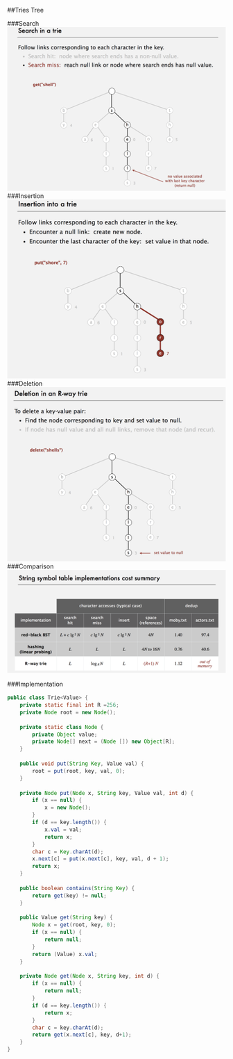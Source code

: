 ##Tries Tree

###Search
![](../image/Trie-search.png)
###Insertion
![](../image/Trie-insertion.png)
###Deletion
![](../image/Trie-deletion.png)
###Comparison
![](../image/Trie-compare.png)

###Implementation
```java
public class Trie<Value> {
	private static final int R =256;
	private Node root = new Node();

	private static class Node {
		private Object value;
		private Node[] next = (Node []) new Object[R];
	}

	public void put(String Key, Value val) {
		root = put(root, key, val, 0);
	}

	private Node put(Node x, String key, Value val, int d) {
		if (x == null) {
			x = new Node();
		}
		if (d == key.length()) {
			x.val = val;
			return x;
		}
		char c = Key.charAt(d);
		x.next[c] = put(x.next[c], key, val, d + 1);
		return x;
	}

	public boolean contains(String Key) {
		return get(key) != null;
	}

	public Value get(String key) {
		Node x = get(root, key, 0);
		if (x == null) {
			return null;
		}
		return (Value) x.val;
	}

	private Node get(Node x, String key, int d) {
		if (x == null) {
			return null;
		}
		if (d == key.length()) {
			return x;
		}
		char c = key.charAt(d);
		return get(x.next[c], key, d+1);
	}
}
```
